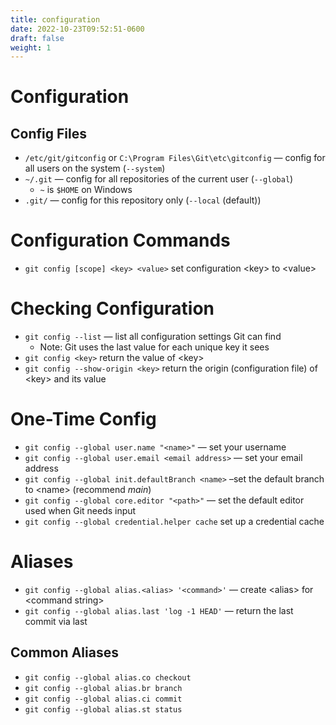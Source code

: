 ```yaml
---
title: configuration
date: 2022-10-23T09:52:51-0600
draft: false
weight: 1
---
```

# Configuration
## Config Files 
- `/etc/git/gitconfig` or `C:\Program Files\Git\etc\gitconfig` — config for all users on the system (`--system`)
- `~/.git` — config for all repositories of the current user (`--global`)
  - `~` is `$HOME` on Windows
- `.git/` — config for this repository only (`--local` (default))

# Configuration Commands
- `git config [scope] <key> <value>` set configuration \<key\> to \<value\>

# Checking Configuration
- `git config --list` — list all configuration settings Git can find
  - Note: Git uses the last value for each unique key it sees
- `git config <key>` return the value of \<key\>  
- `git config --show-origin <key>` return the origin (configuration file) of \<key\> and its value  

# One-Time Config
- `git config --global user.name "<name>"` — set your username  
- `git config --global user.email <email address>` — set your email address  
- `git config --global init.defaultBranch <name>` –set the default branch to \<name\> (recommend *main*)  
- `git config --global core.editor "<path>"` — set the default editor used when Git needs input  
- `git config --global credential.helper cache` set up a credential cache

# Aliases
- `git config --global alias.<alias> '<command>'` — create \<alias\> for \<command string\>
- `git config --global alias.last 'log -1 HEAD'` — return the last commit via last

## Common Aliases
- `git config --global alias.co checkout`
- `git config --global alias.br branch`
- `git config --global alias.ci commit`
- `git config --global alias.st status`
